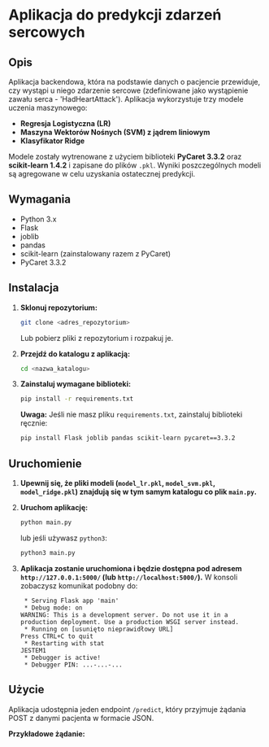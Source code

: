 # Aplikacja do predykcji zdarzeń sercowych

## Opis

Aplikacja backendowa, która na podstawie danych o pacjencie przewiduje, czy wystąpi u niego zdarzenie sercowe (zdefiniowane jako wystąpienie zawału serca - 'HadHeartAttack'). Aplikacja wykorzystuje trzy modele uczenia maszynowego:

*   **Regresja Logistyczna (LR)**
*   **Maszyna Wektorów Nośnych (SVM) z jądrem liniowym**
*   **Klasyfikator Ridge**

Modele zostały wytrenowane z użyciem biblioteki **PyCaret 3.3.2** oraz **scikit-learn 1.4.2** i zapisane do plików `.pkl`. Wyniki poszczególnych modeli są agregowane w celu uzyskania ostatecznej predykcji.

## Wymagania

*   Python 3.x
*   Flask
*   joblib
*   pandas
*   scikit-learn (zainstalowany razem z PyCaret)
*   PyCaret 3.3.2

## Instalacja

1.  **Sklonuj repozytorium:**

    ```bash
    git clone <adres_repozytorium>
    ```

    Lub pobierz pliki z repozytorium i rozpakuj je.
2.  **Przejdź do katalogu z aplikacją:**

    ```bash
    cd <nazwa_katalogu>
    ```

3.  **Zainstaluj wymagane biblioteki:**

    ```bash
    pip install -r requirements.txt
    ```

    **Uwaga:** Jeśli nie masz pliku `requirements.txt`, zainstaluj biblioteki ręcznie:

    ```bash
    pip install Flask joblib pandas scikit-learn pycaret==3.3.2
    ```

## Uruchomienie

1.  **Upewnij się, że pliki modeli (`model_lr.pkl`, `model_svm.pkl`, `model_ridge.pkl`) znajdują się w tym samym katalogu co plik `main.py`.**
2.  **Uruchom aplikację:**

    ```bash
    python main.py
    ```

    lub jeśli używasz `python3`:

    ```bash
    python3 main.py
    ```

3.  **Aplikacja zostanie uruchomiona i będzie dostępna pod adresem `http://127.0.0.1:5000/` (lub `http://localhost:5000/`).** W konsoli zobaczysz komunikat podobny do:

    ```
     * Serving Flask app 'main'
     * Debug mode: on
    WARNING: This is a development server. Do not use it in a production deployment. Use a production WSGI server instead.
     * Running on [usunięto nieprawidłowy URL]
    Press CTRL+C to quit
     * Restarting with stat
    JESTEM1
     * Debugger is active!
     * Debugger PIN: ...-...-...
    ```

## Użycie

Aplikacja udostępnia jeden endpoint `/predict`, który przyjmuje żądania POST z danymi pacjenta w formacie JSON.

**Przykładowe żądanie:**